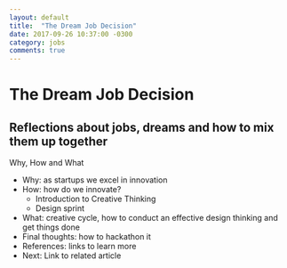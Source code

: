 ```yaml
---
layout: default
title:  "The Dream Job Decision"
date: 2017-09-26 10:37:00 -0300
category: jobs
comments: true
---
```


# The Dream Job Decision
## Reflections about jobs, dreams and how to mix them up together

Why, How and What

- Why: as startups we excel in innovation
- How: how do we innovate?
    + Introduction to Creative Thinking
    + Design sprint
- What: creative cycle, how to conduct an effective design thinking and get things done
- Final thoughts: how to hackathon it
- References: links to learn more
- Next: Link to related article

